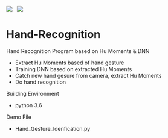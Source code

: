 ![](https://img.shields.io/badge/language-python-brightgreen.svg?style=plastic) &nbsp; ![](https://img.shields.io/badge/build-passing-brightgreen)

# Hand-Recognition
Hand Recognition Program based on Hu Moments  &amp; DNN

*  Extract Hu Moments based of hand gesture
*  Training DNN based on extracted Hu Moments
*  Catch new hand gesure from camera, extract Hu Moments
*  Do hand recognition

Building Environment  
*  python 3.6

Demo File  
*  Hand_Gesture_Idenfication.py
